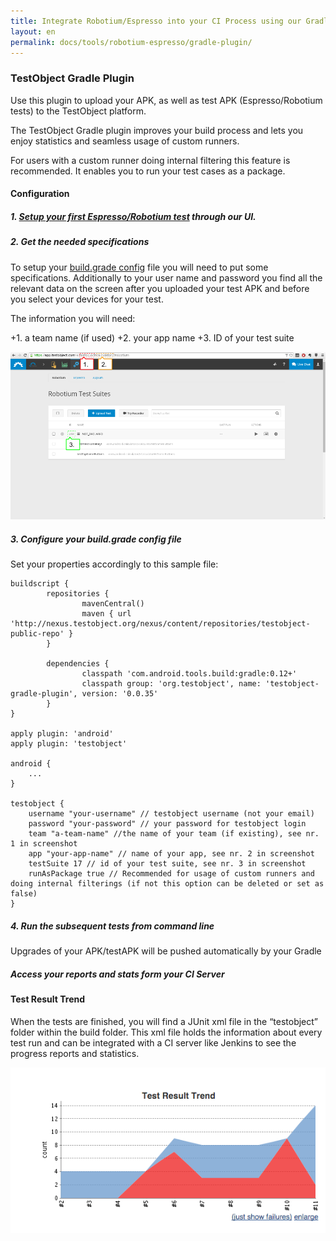 ```yaml
---
title: Integrate Robotium/Espresso into your CI Process using our Gradle plugin
layout: en
permalink: docs/tools/robotium-espresso/gradle-plugin/
---
```


<h3 id="gradle-plugin">TestObject Gradle Plugin</h3>

Use this plugin to upload your APK, as well as test APK (Espresso/Robotium tests) to the TestObject platform. 

The TestObject Gradle plugin improves your build process and lets you enjoy statistics and seamless usage of custom runners. 

For users with a custom runner doing internal filtering this feature is recommended. It enables you to run your test cases as a package.



<h4>Configuration</h4>


<h5>1. <a href="/docs/testing-tools/robotium-espresso/setup/">Setup your first Espresso/Robotium test</a> through our UI.</h5>

<h5>2. Get the needed specifications</h5> 

To setup your <a href="#build.gradle">build.grade config</a> file you will need to put some specifications. Additionally to your user name and password you find all the relevant data on the screen after you uploaded your test APK and before you select your devices for your test.

The information you will need:

+1. a team name (if used)
+2. your app name
+3. ID of your test suite

<img src="/img/guides/gradle/screen-gradle-plugin.png" alt="Screen Gradle Plugin">

<h5>3. Configure your <a id="build.gradle">build.grade config</a> file</h5>

Set your properties accordingly to this sample file:


```
buildscript {
        repositories {
                mavenCentral()
                maven { url 'http://nexus.testobject.org/nexus/content/repositories/testobject-public-repo' }
        }
 
        dependencies {
                classpath 'com.android.tools.build:gradle:0.12+'
                classpath group: 'org.testobject', name: 'testobject-gradle-plugin', version: '0.0.35'
        }
}

apply plugin: 'android'
apply plugin: 'testobject'

android {
	...
}

testobject {
	username "your-username" // testobject username (not your email)
	password "your-password" // your password for testobject login
	team "a-team-name" //the name of your team (if existing), see nr. 1 in screenshot
	app "your-app-name" // name of your app, see nr. 2 in screenshot
	testSuite 17 // id of your test suite, see nr. 3 in screenshot
	runAsPackage true // Recommended for usage of custom runners and doing internal filterings (if not this option can be deleted or set as false)
}
```

<h5>4. Run the subsequent tests from command line</h5>

Upgrades of your APK/testAPK will be pushed automatically by your Gradle


<h5>Access your reports and stats form your CI Server</h5>

<h4>Test Result Trend</h5>


When the tests are finished, you will find a JUnit xml file in the “testobject” folder within the build folder. This xml file holds the information about every test run and can be integrated with a CI server like Jenkins to see the progress reports and statistics.

<img src="/img/guides/gradle/gradle-test-results.png" alt="Test result statistics">

